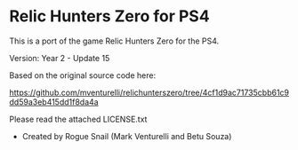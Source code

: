 # Relic Hunters Zero for PS4

This is a port of the game Relic Hunters Zero for the PS4.

Version: Year 2 - Update 15

Based on the original source code here:

https://github.com/mventurelli/relichunterszero/tree/4cf1d9ac71735cbb61c9dd59a3eb415dd1f8da4a


Please read the attached LICENSE.txt

- Created by Rogue Snail (Mark Venturelli and Betu Souza)
